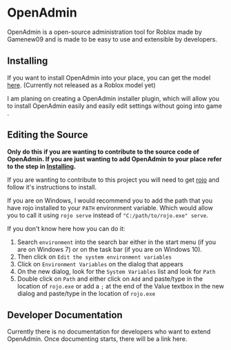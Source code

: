 # OpenAdmin

OpenAdmin is a open-source administration tool for Roblox made by Gamenew09 and is made to be easy to use and extensible by developers.

## Installing
If you want to install OpenAdmin into your place, you can get the model [here](#no-link-yet-sorry). (Currently not released as a Roblox model yet)

I am planing on creating a OpenAdmin installer plugin, which will allow you to install OpenAdmin easily and easily edit settings without going into game .

## Editing the Source
**Only do this if you are wanting to contribute to the source code of OpenAdmin. If you are just wanting to add OpenAdmin to your place refer to the step in [Installing](#Installing).**

If you are wanting to contribute to this project you will need to get [rojo](https://github.com/LPGhatguy/rojo#installation) and follow it's instructions to install.

If you are on Windows, I would recommend you to add the path that you have rojo installed to your ``PATH`` environment variable. Which would allow you to call it using ``rojo serve`` instead of ``"C:/path/to/rojo.exe" serve``.

If you don't know here how you can do it:
 1. Search ``environment`` into the search bar either in the start menu (if you are on Windows 7) or on the task bar (if you are on Windows 10).
 2. Then click on ``Edit the system environment variables``
 3. Click on ``Environment Variables`` on the dialog that appears
 4. On the new dialog, look for the ``System Variables`` list and look for ``Path``
 5. Double click on ``Path`` and either click on ``Add`` and paste/type in the location of ``rojo.exe`` or add a ``;`` at the end of the Value textbox in the new dialog and paste/type in the location of ``rojo.exe``

## Developer Documentation
Currently there is no documentation for developers who want to extend OpenAdmin. Once documenting starts, there will be a link here.